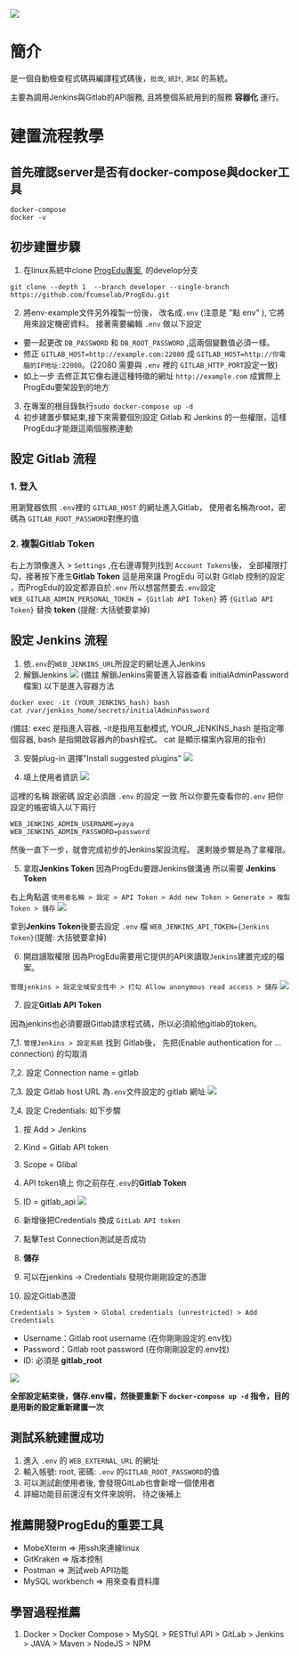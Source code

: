 ![](/readme-images/logo.png)
# 簡介
是一個自動檢查程式碼與編譯程式碼後，`批改`, `統計`, `測試` 的系統。

主要為調用Jenkins與Gitlab的API服務, 且將整個系統用到的服務 **容器化** 運行。

# 建置流程教學
## 首先確認server是否有docker-compose與docker工具
```
docker-compose  
docker -v
```
## 初步建置步驟
1. 在linux系統中clone [ProgEdu專案](https://github.com/fcumselab/ProgEdu), 的develop分支

`git clone --depth 1  --branch developer --single-branch https://github.com/fcumselab/ProgEdu.git`

2. 將env-example文件另外複製一份後， 改名成`.env` (注意是 "點 env" ), 它將用來設定機密資料。
接著需要編輯 `.env` 做以下設定
*  要一起更改 `DB_PASSWORD` 和 `DB_ROOT_PASSWORD` ,這兩個變數值必須一樣。
*  修正 `GITLAB_HOST=http://example.com:22080` 成 
   `GITLAB_HOST=http://你電腦的IP地址:22080`。(22080 需要與 `.env` 裡的 `GITLAB_HTTP_PORT`設定一致)
*  如上一步 去修正其它像右邊這種特徵的網址 `http://example.com` 成實際上ProgEdu要架設到的地方
3. 在專案的根目錄執行`sudo docker-compose up -d` 
4. 初步建置步驟結束,接下來需要個別設定 Gitlab 和 Jenkins 的一些權限，這樣ProgEdu才能跟這兩個服務連動

## **設定 Gitlab 流程**
### 1. 登入
用瀏覽器依照 `.env`裡的 `GITLAB_HOST` 的網址進入Gitlab，
使用者名稱為root，密碼為 `GITLAB_ROOT_PASSWORD`對應的值
### 2. 複製Gitlab Token
右上方頭像進入 > `Settings` ,在右邊導覽列找到 `Account Tokens`後， 
全部權限打勾，接著按下產生**Gitlab Token** 
這是用來讓 ProgEdu 可以對 Gitlab 控制的設定
，而ProgEdu的設定都源自於`.env`
所以想當然要去`.env`設定 
`WEB_GITLAB_ADMIN_PERSONAL_TOKEN = {Gitlab API Token}`
將 `{Gitlab API Token}` 替換 **token** (提醒: 大括號要拿掉)

## **設定 Jenkins 流程**  

1. 依`.env`的`WEB_JENKINS_URL`所設定的網址進入Jenkins 
2. 解鎖Jenkins
![](readme-images/unlock-jenkins.png)
(備註 解鎖Jenkins需要進入容器查看 initialAdminPassword 檔案) 以下是進入容器方法
```
docker exec -it (YOUR_JENKINS_hash) bash 
cat /var/jenkins_home/secrets/initialAdminPassword
``` 
(備註: exec 是指進入容器, -it是指用互動模式, YOUR_JENKINS_hash 是指定哪個容器, bash 是指開啟容器內的bash程式。 cat 是顯示檔案內容用的指令)

3. 安裝plug-in 選擇"Install suggested plugins"
![](/readme-images/jenkins-install-plugins.png)  

4. 填上使用者資訊 
![](/readme-images/jenkins-create-admin-user.png)  

這裡的名稱 跟密碼 設定必須跟 `.env` 的設定 一致
所以你要先查看你的`.env` 把你設定的帳密填入以下兩行
```
WEB_JENKINS_ADMIN_USERNAME=yaya
WEB_JENKINS_ADMIN_PASSWORD=password
```
然後一直下一步，就會完成初步的Jenkins架設流程。
還剩幾步驟是為了拿權限。

5. 拿取**Jenkins Token** 
因為ProgEdu要跟Jenkins做溝通 所以需要 **Jenkins Token**

右上角點選 `使用者名稱 > 設定 > API Token > Add new Token > Generate > 複製Token > 儲存`
![](/readme-images/jenkins-token.jpg)  

拿到**Jenkins Token**後要去設定 `.env` 檔
`WEB_JENKINS_API_TOKEN={Jenkins Token}`(提醒: 大括號要拿掉)

6. 開啟讀取權限
因為ProgEdu需要用它提供的API來讀取`Jenkins`建置完成的檔案。

`管理jenkins > 設定全域安全性中 > 打勾 Allow anonymous read access > 儲存`
![](/readme-images/jenkins-access-control.png)

7. 設定**Gitlab API Token**

因為jenkins也必須要跟Gitlab請求程式碼，所以必須給他gitlab的token。

7_1. `管理Jenkins > 設定系統` 找到 Gitlab後，
先把(Enable authentication for ... connection) 的勾取消
 
7_2. 設定 Connection name = gitlab

7_3. 設定 Gitlab host URL 為`.env`文件設定的 gitlab 網址
![](/readme-images/jenkins-gitlab-api.png)  

7_4. 設定 Credentials:  如下步驟
1. 按 Add > Jenkins
2. Kind = Gitlab API token
3. Scope = Glibal
4. API token填上 你之前存在`.env`的**Gitlab Token**
5. ID = gitlab_api
 ![](/readme-images/jenkins-credentials.jpg)  
6. 新增後把Credentials 換成 `GitLab API token` 
7. 點擊Test Connection測試是否成功
8. **儲存**
9. 可以在jenkins -> Credentials 發現你剛剛設定的憑證

10. 設定Gitlab憑證
    
`Credentials > System > Global credentials (unrestricted) > Add Credentials`

- Username：Gitlab root username (在你剛剛設定的.env找)
- Password：Gitlab root password (在你剛剛設定的.env找)  
- ID: 必須是 **gitlab_root**  

![](/readme-images/jenkins-credentials-gitlab.jpg)

**全部設定結束後，儲存.env檔，然後要重新下 `docker-compose up -d` 指令，目的是用新的設定重新建置一次**
## 測試系統建置成功
1. 進入 `.env` 的 `WEB_EXTERNAL_URL` 的網址
2. 輸入帳號: root, 密碼: `.env` 的`GITLAB_ROOT_PASSWORD`的值
3. 可以測試創使用者後, 會發現GitLab也會新增一個使用者
4. 詳細功能目前還沒有文件來說明， 待之後補上

## 推薦開發ProgEdu的重要工具
* MobeXterm => 用ssh來連線linux
* GitKraken => 版本控制
* Postman => 測試web API功能
* MySQL workbench => 用來查看資料庫

## 學習過程推薦
1. Docker > Docker Compose > MySQL > RESTful API >  GitLab > Jenkins > JAVA > Maven > NodeJS > NPM 
